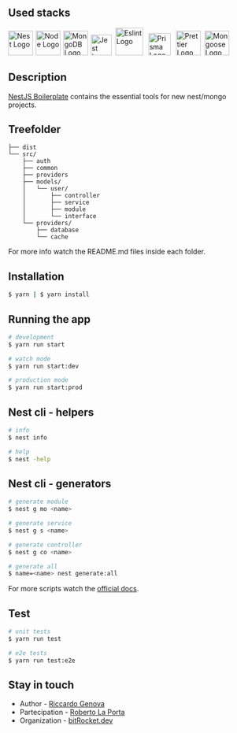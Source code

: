 ## Used stacks

<p >
  <a href="http://nestjs.com/" target="blank" style="margin-right:2px" ><img src="https://nestjs.com/img/logo-small.svg" width="50" alt="Nest Logo" /></a>
  <a href="https://nodejs.org/en/about/" target="blank" style="margin-right:2px"><img src="https://cosmocode-assets.s3.amazonaws.com/stacks/node.js.svg" width="50" alt="Node Logo"/></a>
  <a href="https://www.mongodb.com/" target="blank"style="margin-right:2px" ><img src="https://cosmocode-assets.s3.amazonaws.com/stacks/mongodb.svg" width="50" alt="MongoDB Logo"/></a>
<a href="https://jestjs.io/" target="blank"style="margin-right:2px" ><img src="https://cdn.freebiesupply.com/logos/large/2x/jest-logo-png-transparent.png" width="42" alt="Jest Logo"/></a>
<a href="https://eslint.org/" target="blank"style="margin:2px"><img src="https://upload.wikimedia.org/wikipedia/commons/e/e3/ESLint_logo.svg" width="56" alt="Eslint Logo"/></a>
<a href="https://www.prisma.io/" target="blank"style="margin:5px" ><img src="https://i.pinimg.com/originals/39/b2/e4/39b2e4ad77c23a2c11e5950a7dfa2aec.png" width="45" alt="Prisma Logo"/></a>
<a href="https://prettier.io/" target="blank"style="margin:2px" ><img src="https://brandslogos.com/wp-content/uploads/images/large/prettier-logo.png" width="50" alt="Prettier Logo"/></a>
  <a href="https://mongoosejs.com/" target="blank"  style="margin:2px" ><img src="https://cosmocode-assets.s3.amazonaws.com/stacks/mongoose.svg" width="50" alt="Mongoose Logo"/></a>

</p>

## Description

[NestJS Boilerplate](https://github.com/bitRocket-dev/nestJS-app-boilerplate) contains the essential tools for new nest/mongo projects.

## Treefolder

```
├── dist
└── src/
    ├── auth
    ├── common
    ├── providers
    ├── models/
    │   └── user/
    │       ├── controller
    │       ├── service
    │       ├── module
    │       └── interface
    └── providers/
        ├── database
        └── cache
```

For more info watch the README.md files inside each folder.

## Installation

```bash
$ yarn | $ yarn install
```

## Running the app

```bash
# development
$ yarn run start

# watch mode
$ yarn run start:dev

# production mode
$ yarn run start:prod
```

## Nest cli - helpers

```bash
# info
$ nest info

# help
$ nest -help
```

## Nest cli - generators

```bash
# generate module
$ nest g mo <name>

# generate service
$ nest g s <name>

# generate controller
$ nest g co <name>

# generate all
$ name=<name> nest generate:all
```

For more scripts watch the [official docs](https://docs.nestjs.com/cli/usages).

## Test

```bash
# unit tests
$ yarn run test

# e2e tests
$ yarn run test:e2e
```

## Stay in touch

- Author - [Riccardo Genova](https://github.com/riccardogenova-bitrocketdev)
- Partecipation - [Roberto La Porta](https://github.com/robertolaporta-bitrocketdev)
- Organization - [bitRocket.dev](https://github.com/bitRocket-dev)

